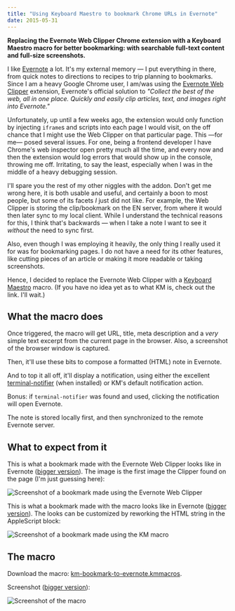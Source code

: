 ```yaml
---
title: "Using Keyboard Maestro to bookmark Chrome URLs in Evernote"
date: 2015-05-31
---
```


<summary><strong>Replacing the Evernote Web Clipper Chrome extension with a Keyboard Maestro macro for better bookmarking: with searchable full-text content and full-size screenshots.</strong></summary>

I like [Evernote](https://evernote.com) a lot. It's my external memory — I put everything in there, from quick notes to directions to recipes to trip planning to bookmarks.  Since I am a heavy Google Chrome user, I am/was using the [Evernote Web Clipper](https://evernote.com/webclipper/) extension, Evernote's official solution to _"Collect the best of the web, all in one place. Quickly and easily clip articles, text, and images right into Evernote."_

Unfortunately, up until a few weeks ago, the extension would only function by injecting `iframe`s and scripts into each page I would visit, on the off chance that I might use the Web Clipper on that particular page.  This —for me— posed several issues.  For one, being a frontend developer I have Chrome's web inspector open pretty much all the time, and every now and then the extension would log errors that would show up in the console, throwing me off.  Irritating, to say the least, especially when I was in the middle of a heavy debugging session.

I'll spare you the rest of my other niggles with the addon.  Don't get me wrong here, it is both usable and useful, and certainly a boon to most people, but some of its facets *I* just did not like.  For example, the Web Clipper is storing the clip/bookmark on the EN server, from where it would then later sync to my local client.  While I understand the technical reasons for this, I think that's backwards — when I take a note I want to see it _without_ the need to sync first.

Also, even though I was employing it heavily, the only thing I really used it for was for bookmarking pages.  I do not have a need for its other features, like cutting pieces of an article or making it more readable or taking screenshots.

Hence, I decided to replace the Evernote Web Clipper with a [Keyboard Maestro](http://www.keyboardmaestro.com/) macro.  (If you have no idea yet as to what KM is, check out the link.  I'll wait.)


## What the macro does

Once triggered, the macro will get URL, title, meta description and a _very_ simple text excerpt from the current page in the browser.  Also, a screenshot of the browser window is captured.

Then, it'll use these bits to compose a formatted (HTML) note in Evernote.

And to top it all off, it'll display a notification, using either the excellent [terminal-notifier](https://github.com/alloy/terminal-notifier) (when installed) or KM's default notification action.

Bonus: if `terminal-notifier` was found and used, clicking the notification will open Evernote.

The note is stored locally first, and then synchronized to the remote Evernote server.


## What to expect from it

This is what a bookmark made with the Evernote Web Clipper looks like in Evernote ([bigger version](https://czm.io/blog-assets/2015-05-screenshot-bookmark-web-clipper.jpg)).  The image is the first image the Clipper found on the page (I'm just guessing here):

![Screenshot of a bookmark made using the Evernote Web Clipper][fig_1]

[fig_1]: https://czm.io/blog-assets/2015-05-screenshot-bookmark-web-clipper.thumb.jpg "Screenshot of a bookmark made using the Evernote Web Clipper"

This is what a bookmark made with the macro looks like in Evernote ([bigger version](https://czm.io/blog-assets/2015-05-screenshot-bookmark-km-macro.jpg)).  The looks can be customized by reworking the HTML string in the AppleScript block:

![Screenshot of a bookmark made using the KM macro][fig_2]

[fig_2]: https://czm.io/blog-assets/2015-05-screenshot-bookmark-km-macro.thumb.jpg "Screenshot of a bookmark made using the KM macro"


## The macro

Download the macro: [km-bookmark-to-evernote.kmmacros](https://czm.io/blog-assets/2015-05-km-bookmark-to-evernote.kmmacros).

Screenshot ([bigger version](https://czm.io/blog-assets/2015-05-screenshot-km-bookmark-to-evernote.png)):

![Screenshot of the macro][fig_3]

[fig_3]: https://czm.io/blog-assets/2015-05-screenshot-km-bookmark-to-evernote.thumb.jpg "Screenshot of the macro"

